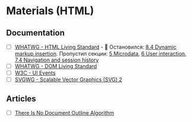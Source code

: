 # Materials (HTML)

## Documentation

- [ ] [WHATWG - HTML Living Standard](https://html.spec.whatwg.org/multipage) - 🚧 Остановился: [8.4 Dynamic markup insertion](https://html.spec.whatwg.org/multipage/dynamic-markup-insertion.html#dynamic-markup-insertion). Пропустил секции: [5 Microdata](https://html.spec.whatwg.org/multipage/#toc-semantics), [6 User interaction](https://html.spec.whatwg.org/multipage/#toc-editing), [7.4 Navigation and session history](https://html.spec.whatwg.org/multipage/browsing-the-web.html#navigation-and-session-history)
- [ ] [WHATWG - DOM Living Standard](https://dom.spec.whatwg.org/)
- [ ] [W3C - UI Events](https://w3c.github.io/uievents/)
- [ ] [SVGWG - Scalable Vector Graphics (SVG) 2](https://svgwg.org/svg2-draft/)

## Articles

- [ ] [There Is No Document Outline Algorithm](https://adrianroselli.com/2016/08/there-is-no-document-outline-algorithm.html)
